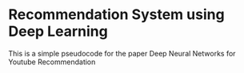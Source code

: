 # Recommendation System using Deep Learning

This is a simple pseudocode for the paper Deep Neural Networks for Youtube Recommendation

